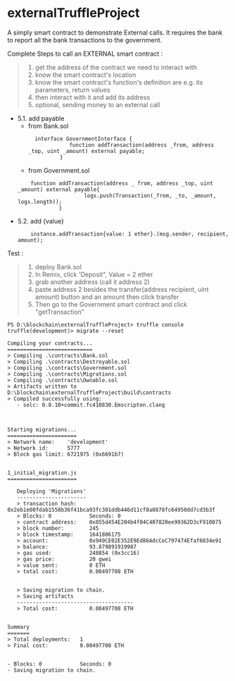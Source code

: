 # externalTruffleProject

A simply smart contract to demonstrate External calls. It requires the bank to report all the bank transactions to the government.

Complete Steps to call an EXTERNAL smart contract :  

 > 1. get the address of the contract we need to interact with
 > 2. know the smart contract's location
 > 3. know the smart contract's function's definition are e.g. its parameters, return values
 > 4. then interact with it and add its address
 > 5. optional, sending money to an external call
 > 
   - 5.1. add payable
      - from Bank.sol
          ```
            interface GovernmentInterface {
                       function addTransaction(address _from, address _top, uint _amount) external payable; 
                    }
           ```       
       - from Government.sol
       ```
           function addTransaction(address _ from, address _top, uint _amount) external payable{
                            logs.push(Transaction(_from, _to, _amount, logs.length));
                    }
       ```
   - 5.2. add {value}
       ```
           instance.addTransaction{value: 1 ether}.(msg.sender, recipient, amount);  
       ```

Test :
> 1. deploy Bank.sol
> 2. In Remix, click 'Deposit", Value = 2 ether
> 3. grab another address (call it address 2)
> 4. paste address 2 besides the transfer(address recipient, uint amount) button and an amount
     then click transfer
> 5. Then go to the Government smart contract and click "getTransaction"


    PS D:\blockchain\externalTruffleProject> truffle console
    truffle(development)> migrate --reset

    Compiling your contracts...
    ===========================
    > Compiling .\contracts\Bank.sol
    > Compiling .\contracts\Destroyable.sol
    > Compiling .\contracts\Government.sol
    > Compiling .\contracts\Migrations.sol
    > Compiling .\contracts\Ownable.sol
    > Artifacts written to D:\blockchain\externalTruffleProject\build\contracts
    > Compiled successfully using:
       - solc: 0.8.10+commit.fc410830.Emscripten.clang



    Starting migrations...
    ======================
    > Network name:    'development'
    > Network id:      5777
    > Block gas limit: 6721975 (0x6691b7)


    1_initial_migration.js
    ======================

       Deploying 'Migrations'
       ----------------------
       > transaction hash:    0x2eb1e00fdab1558b36f41bca93fc301ddb446d11cf8a0878fc64950dd7cd3b3f
       > Blocks: 0            Seconds: 0
       > contract address:    0x055d454E204b4f04C407820ee99362D3cF910075
       > block number:        245
       > block timestamp:     1641806175
       > account:             0x949CE02E352E9Ed86AdcCeC797474Efaf6034e91
       > balance:             93.879891919987
       > gas used:            248854 (0x3cc16)
       > gas price:           20 gwei
       > value sent:          0 ETH
       > total cost:          0.00497708 ETH


       > Saving migration to chain.
       > Saving artifacts
       -------------------------------------
       > Total cost:          0.00497708 ETH


    Summary
    =======
    > Total deployments:   1
    > Final cost:          0.00497708 ETH


    - Blocks: 0            Seconds: 0
    - Saving migration to chain.
